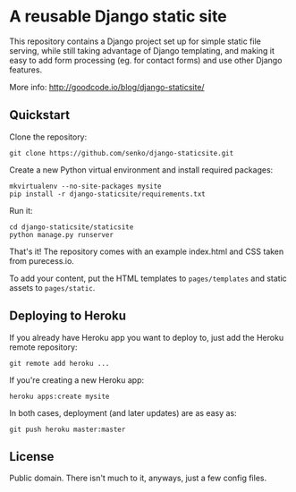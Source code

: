 # A reusable Django static site

This repository contains a Django project set up for simple static file
serving, while still taking advantage of Django templating, and making it
easy to add form processing (eg. for contact forms) and use other Django
features.

More info: http://goodcode.io/blog/django-staticsite/ ‎

## Quickstart

Clone the repository:

    git clone https://github.com/senko/django-staticsite.git

Create a new Python virtual environment and install required packages:

    mkvirtualenv --no-site-packages mysite
    pip install -r django-staticsite/requirements.txt

Run it:

    cd django-staticsite/staticsite
    python manage.py runserver

That's it! The repository comes with an example index.html and CSS taken from
purecess.io.

To add your content, put the HTML templates to `pages/templates` and
static assets to `pages/static`.

## Deploying to Heroku

If you already have Heroku app you want to deploy to, just add the Heroku
remote repository:

    git remote add heroku ...

If you're creating a new Heroku app:

    heroku apps:create mysite

In both cases, deployment (and later updates) are as easy as:

    git push heroku master:master

## License

Public domain. There isn't much to it, anyways, just a few config files.

